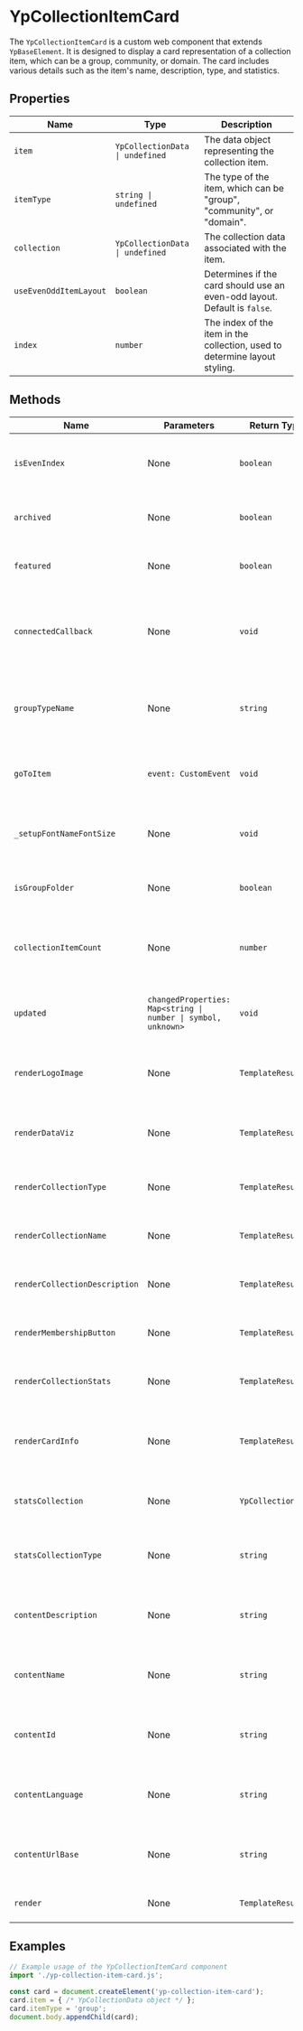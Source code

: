 # YpCollectionItemCard

The `YpCollectionItemCard` is a custom web component that extends `YpBaseElement`. It is designed to display a card representation of a collection item, which can be a group, community, or domain. The card includes various details such as the item's name, description, type, and statistics.

## Properties

| Name                | Type                      | Description                                                                 |
|---------------------|---------------------------|-----------------------------------------------------------------------------|
| `item`              | `YpCollectionData \| undefined` | The data object representing the collection item.                           |
| `itemType`          | `string \| undefined`     | The type of the item, which can be "group", "community", or "domain".       |
| `collection`        | `YpCollectionData \| undefined` | The collection data associated with the item.                               |
| `useEvenOddItemLayout` | `boolean`              | Determines if the card should use an even-odd layout. Default is `false`.   |
| `index`             | `number`                  | The index of the item in the collection, used to determine layout styling.  |

## Methods

| Name                   | Parameters                                      | Return Type | Description                                                                 |
|------------------------|-------------------------------------------------|-------------|-----------------------------------------------------------------------------|
| `isEvenIndex`          | None                                            | `boolean`   | Returns `true` if the index is even, otherwise `false`.                     |
| `archived`             | None                                            | `boolean`   | Returns `true` if the item status is "archived".                            |
| `featured`             | None                                            | `boolean`   | Returns `true` if the item status is "featured".                            |
| `connectedCallback`    | None                                            | `void`      | Lifecycle method called when the element is added to the document.          |
| `groupTypeName`        | None                                            | `string`    | Returns the name of the group type based on the item's configuration.       |
| `goToItem`             | `event: CustomEvent`                            | `void`      | Navigates to the item's URL when the card is clicked.                       |
| `_setupFontNameFontSize` | None                                          | `void`      | Deprecated method for setting up font name and size.                        |
| `isGroupFolder`        | None                                            | `boolean`   | Returns `true` if the collection is a group folder.                         |
| `collectionItemCount`  | None                                            | `number`    | Returns the count of items in the collection based on its type.             |
| `updated`              | `changedProperties: Map<string \| number \| symbol, unknown>` | `void`      | Lifecycle method called when properties are updated.                        |
| `renderLogoImage`      | None                                            | `TemplateResult` | Renders the logo image for the collection item.                             |
| `renderDataViz`        | None                                            | `TemplateResult` | Renders the data visualization component for the item.                      |
| `renderCollectionType` | None                                            | `TemplateResult` | Renders the type of the collection if applicable.                           |
| `renderCollectionName` | None                                            | `TemplateResult` | Renders the name of the collection item.                                    |
| `renderCollectionDescription` | None                                    | `TemplateResult` | Renders the description of the collection item.                             |
| `renderMembershipButton` | None                                         | `TemplateResult` | Renders the membership button if applicable.                                |
| `renderCollectionStats` | None                                          | `TemplateResult` | Renders the statistics of the collection item.                              |
| `renderCardInfo`       | None                                            | `TemplateResult` | Renders the main content of the card including image and text.              |
| `statsCollection`      | None                                            | `YpCollectionData` | Returns the collection data used for statistics.                            |
| `statsCollectionType`  | None                                            | `string`    | Returns the type of the collection used for statistics.                     |
| `contentDescription`   | None                                            | `string`    | Returns the description of the content based on the item type.              |
| `contentName`          | None                                            | `string`    | Returns the name of the content based on the item type.                     |
| `contentId`            | None                                            | `string`    | Returns the ID of the content based on the item type.                       |
| `contentLanguage`      | None                                            | `string`    | Returns the language of the content based on the item type.                 |
| `contentUrlBase`       | None                                            | `string`    | Returns the base URL for the content based on the item type.                |
| `render`               | None                                            | `TemplateResult` | Renders the entire card component.                                          |

## Examples

```typescript
// Example usage of the YpCollectionItemCard component
import './yp-collection-item-card.js';

const card = document.createElement('yp-collection-item-card');
card.item = { /* YpCollectionData object */ };
card.itemType = 'group';
document.body.appendChild(card);
```